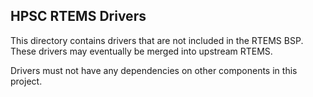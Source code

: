 HPSC RTEMS Drivers
------------------

This directory contains drivers that are not included in the RTEMS BSP.
These drivers may eventually be merged into upstream RTEMS.

Drivers must not have any dependencies on other components in this project.
